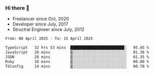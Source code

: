 ### Hi there 👋

- Freelancer since Oct, 2020
- Developer since July, 2017
- Structral Engineer since July, 2012

<!--START_SECTION:waka-->

```txt
From: 08 April 2025 - To: 15 April 2025

TypeScript   32 hrs 53 mins  ████████████████████████░   95.45 %
JavaScript   28 mins         ▒░░░░░░░░░░░░░░░░░░░░░░░░   01.36 %
JSON         28 mins         ▒░░░░░░░░░░░░░░░░░░░░░░░░   01.35 %
Ruby         16 mins         ▒░░░░░░░░░░░░░░░░░░░░░░░░   00.80 %
TSConfig     14 mins         ▒░░░░░░░░░░░░░░░░░░░░░░░░   00.70 %
```

<!--END_SECTION:waka-->

